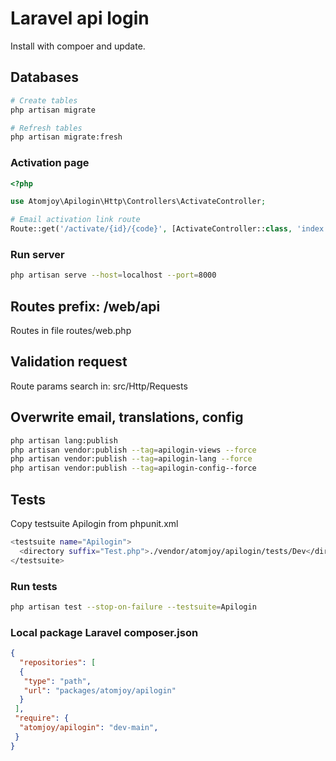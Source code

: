 # Laravel api login

Install with compoer and update.

## Databases

```sh
# Create tables
php artisan migrate

# Refresh tables
php artisan migrate:fresh
```

### Activation page

```php
<?php

use Atomjoy\Apilogin\Http\Controllers\ActivateController;

# Email activation link route
Route::get('/activate/{id}/{code}', [ActivateController::class, 'index'])->name('activation');
```

### Run server

```sh
php artisan serve --host=localhost --port=8000
```

## Routes prefix: /web/api

Routes in file routes/web.php

## Validation request

Route params search in: src/Http/Requests

## Overwrite email, translations, config

```sh
php artisan lang:publish
php artisan vendor:publish --tag=apilogin-views --force
php artisan vendor:publish --tag=apilogin-lang --force
php artisan vendor:publish --tag=apilogin-config--force
```

## Tests

Copy testsuite Apilogin from phpunit.xml

```sh
<testsuite name="Apilogin">
  <directory suffix="Test.php">./vendor/atomjoy/apilogin/tests/Dev</directory>
</testsuite>
```

### Run tests

```sh
php artisan test --stop-on-failure --testsuite=Apilogin
```

### Local package Laravel composer.json

```json
{
  "repositories": [
  {
   "type": "path",
   "url": "packages/atomjoy/apilogin"
  }
 ],
 "require": {
  "atomjoy/apilogin": "dev-main",
 }
}
```
